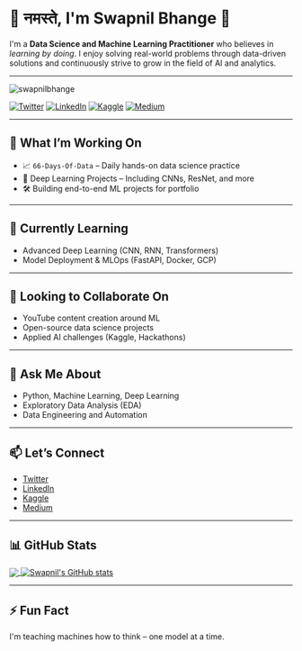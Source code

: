 # 🙏 नमस्ते, I'm Swapnil Bhange 👋

I'm a **Data Science and Machine Learning Practitioner** who believes in *learning by doing*. I enjoy solving real-world problems through data-driven solutions and continuously strive to grow in the field of AI and analytics.

---


<p align="left"> <img src="https://komarev.com/ghpvc/?username=swapnilbhange&label=Views&color=blue&style=plastic" alt="swapnilbhange" /> </p>

[![Twitter](https://img.shields.io/badge/Twitter-1DA1F2?style=flat&logo=twitter&logoColor=white)](https://twitter.com/swapnil_1_618)
[![LinkedIn](https://img.shields.io/badge/LinkedIn-0A66C2?style=flat&logo=linkedin&logoColor=white)](https://www.linkedin.com/in/swapnil-bhange-92711612b/)
[![Kaggle](https://img.shields.io/badge/Kaggle-20BEFF?style=flat&logo=kaggle&logoColor=white)](https://www.kaggle.com/swapnilbhange)
[![Medium](https://img.shields.io/badge/Medium-000000?style=flat&logo=medium&logoColor=white)](https://medium.com/@swapnilbhange98)

---

## 🚀 What I’m Working On

- 📈 `66-Days-Of-Data` – Daily hands-on data science practice  
- 🤖 Deep Learning Projects – Including CNNs, ResNet, and more  
- 🛠️ Building end-to-end ML projects for portfolio

---

## 🌱 Currently Learning

- Advanced Deep Learning (CNN, RNN, Transformers)  
- Model Deployment & MLOps (FastAPI, Docker, GCP)

---

## 🤝 Looking to Collaborate On

- YouTube content creation around ML  
- Open-source data science projects  
- Applied AI challenges (Kaggle, Hackathons)

---

## 💬 Ask Me About

- Python, Machine Learning, Deep Learning  
- Exploratory Data Analysis (EDA)  
- Data Engineering and Automation

---

## 📫 Let’s Connect

- [Twitter](https://twitter.com/swapnil_1_618)  
- [LinkedIn](https://www.linkedin.com/in/swapnil-bhange-92711612b/)  
- [Kaggle](https://www.kaggle.com/swapnilbhange)  
- [Medium](https://medium.com/@swapnilbhange98)

---

## 📊 GitHub Stats

<a href="https://github.com/swapnilbhange">
  <img align="center" src="https://github-readme-stats.vercel.app/api/top-langs/?username=swapnilbhange&layout=compact&theme=dark" />
</a>
<a href="https://github.com/swapnilbhange">
  <img align="center" src="https://github-readme-stats.vercel.app/api?username=swapnilbhange&show_icons=true&theme=dark&line_height=27&count_private=true" alt="Swapnil's GitHub stats"/>
</a>

---

## ⚡ Fun Fact

I'm teaching machines how to think – one model at a time.
